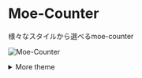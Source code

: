 # Moe-Counter

様々なスタイルから選べるmoe-counter

![Moe-Counter](https://moe-counter.kuroneko6423.com/get/@Moe-counter.github)

<details>
<summary>More theme</summary>

##### asoul
![asoul](https://moe-counter.kuroneko6423.com/get/@demo?theme=asoul)

##### moebooru
![moebooru](https://moe-counter.kuroneko6423.com/get/@demo?theme=moebooru)

## Demo
[https://moe-counter.kuroneko6423.com](https://moe-counter.kuroneko6423.com)

## Usage

### Install

#### Deploying on your own server

```shell
$ git clone https://github.com/kuronekoserver/Moe-Counter.git
$ cd Moe-Counter
$ npm i

$ node index.js
```

### Configuration

`config.yml`

```yaml
app:
  site: https://moe-counter.kuroneko6423.com # your website
  port: 3000

db:
  type: sqlite # sqlite or mongodb
```

If you use mongodb, you need to specify the environment variable `DB_URL`

```shell
# eg:
export DB_URL=mongodb+srv://account:passwd@***.***.***.mongodb.net/db_count
```

## Credits

*   [replit](https://replit.com/)
*   [A-SOUL_Official](https://space.bilibili.com/703007996)
*   [moebooru](https://github.com/moebooru/moebooru)
*   [Icons8](https://icons8.com/icons/set/star)

## License

[![FOSSA Status](https://app.fossa.com/api/projects/git%2Bgithub.com%2Fjourney-ad%2FMoe-Counter.svg?type=large)](https://app.fossa.com/projects/git%2Bgithub.com%2Fjourney-ad%2FMoe-Counter?ref=badge_large)
